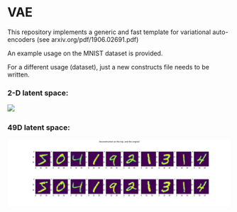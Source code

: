 # VAE

This repository implements a generic and fast template for variational auto-encoders (see arxiv.org/pdf/1906.02691.pdf)

An example usage on the MNIST dataset is provided.

For a different usage (dataset), just a new constructs file needs to be written.

### 2-D latent space:
![](2dLat.jpg)

### 49D latent space:
![](49dimLat.jpg)